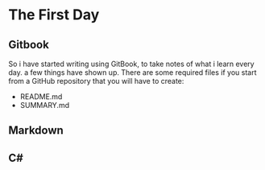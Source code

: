 # The First Day


## Gitbook

So i have started writing using GitBook, to take notes of what i learn every day. a few things have shown up.
There are some required files if you start from a GitHub repository that you will have to create:
* README.md
* SUMMARY.md

## Markdown

## C#